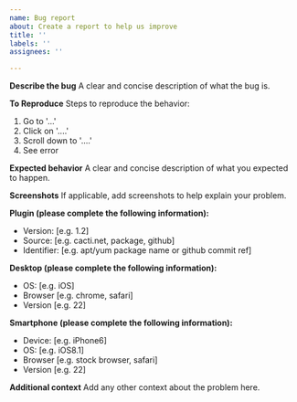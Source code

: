 ```yaml
---
name: Bug report
about: Create a report to help us improve
title: ''
labels: ''
assignees: ''

---
```

<!--
 #
 # Copyright (C) 2004-2024 The Cacti Group
 #
-->

**Describe the bug**
A clear and concise description of what the bug is.

**To Reproduce**
Steps to reproduce the behavior:
1. Go to '...'
2. Click on '....'
3. Scroll down to '....'
4. See error

**Expected behavior**
A clear and concise description of what you expected to happen.

**Screenshots**
If applicable, add screenshots to help explain your problem.

**Plugin (please complete the following information):**
 - Version: [e.g. 1.2]
 - Source: [e.g. cacti.net, package, github]
 - Identifier: [e.g. apt/yum package name or github commit ref]

**Desktop (please complete the following information):**
 - OS: [e.g. iOS]
 - Browser [e.g. chrome, safari]
 - Version [e.g. 22]

**Smartphone (please complete the following information):**
 - Device: [e.g. iPhone6]
 - OS: [e.g. iOS8.1]
 - Browser [e.g. stock browser, safari]
 - Version [e.g. 22]

**Additional context**
Add any other context about the problem here.
